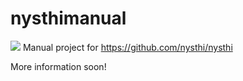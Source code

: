 # nysthimanual
![](https://github.com/patman023/nysthimanual/blob/master/allmodules20181007.png)
Manual project for https://github.com/nysthi/nysthi 

More information soon!

